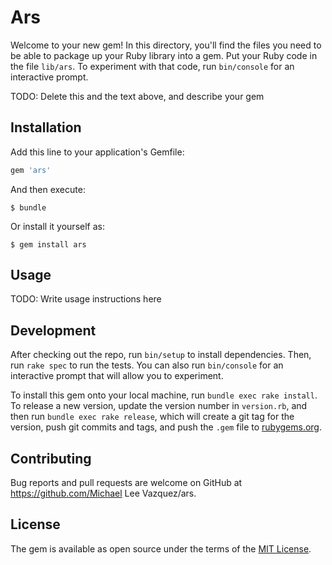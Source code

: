 # Ars

Welcome to your new gem! In this directory, you'll find the files you need to be able to package up your Ruby library into a gem. Put your Ruby code in the file `lib/ars`. To experiment with that code, run `bin/console` for an interactive prompt.

TODO: Delete this and the text above, and describe your gem

## Installation

Add this line to your application's Gemfile:

```ruby
gem 'ars'
```

And then execute:

    $ bundle

Or install it yourself as:

    $ gem install ars

## Usage

TODO: Write usage instructions here

## Development

After checking out the repo, run `bin/setup` to install dependencies. Then, run `rake spec` to run the tests. You can also run `bin/console` for an interactive prompt that will allow you to experiment.

To install this gem onto your local machine, run `bundle exec rake install`. To release a new version, update the version number in `version.rb`, and then run `bundle exec rake release`, which will create a git tag for the version, push git commits and tags, and push the `.gem` file to [rubygems.org](https://rubygems.org).

## Contributing

Bug reports and pull requests are welcome on GitHub at https://github.com/Michael Lee Vazquez/ars.


## License

The gem is available as open source under the terms of the [MIT License](http://opensource.org/licenses/MIT).

